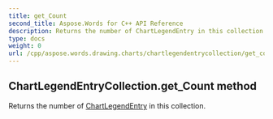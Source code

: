 ```yaml
---
title: get_Count
second_title: Aspose.Words for C++ API Reference
description: Returns the number of ChartLegendEntry in this collection. 
type: docs
weight: 0
url: /cpp/aspose.words.drawing.charts/chartlegendentrycollection/get_count/
---
```

## ChartLegendEntryCollection.get_Count method


Returns the number of [ChartLegendEntry](../chartlegendentry/) in this collection.

